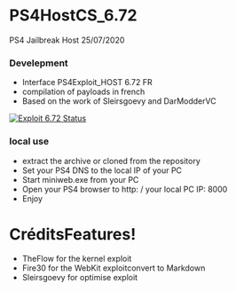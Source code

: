 # PS4HostCS_6.72
PS4 Jailbreak Host 25/07/2020

### Develepment
  - Interface PS4Exploit_HOST 6.72 FR
  - compilation of payloads in french
  - Based on the work of Sleirsgoevy and DarModderVC

[![Exploit 6.72 Status](https://travis-ci.org/joemccann/dillinger.svg?branch=master)](https://travis-ci.org/joemccann/dillinger)

### local use 
  - extract the archive or cloned from the repository
  - Set your PS4 DNS to the local IP of your PC
  - Start miniweb.exe from your PC
  - Open your PS4 browser to http: / your local PC IP: 8000
  - Enjoy

# CréditsFeatures!
  - TheFlow for the kernel exploit
  - Fire30 for the WebKit exploitconvert to Markdown
  - Sleirsgoevy for optimise exploit